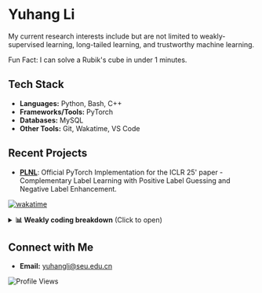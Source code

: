 # Yuhang Li

My current research interests include but are not limited to weakly-supervised learning, long-tailed learning, and trustworthy machine learning.

Fun Fact: I can solve a Rubik's cube in under 1 minutes.

## Tech Stack
- **Languages:** Python, Bash, C++
- **Frameworks/Tools:** PyTorch
- **Databases:** MySQL
- **Other Tools:** Git, Wakatime, VS Code

## Recent Projects
- **[PLNL](https://github.com/yhli-ml/PLNL)**: Official PyTorch Implementation for the ICLR 25' paper - Complementary Label Learning with Positive Label Guessing and Negative Label Enhancement.

<!--![Yuhang's GitHub stats](https://github-readme-stats.vercel.app/api?username=yhli-ml&show=reviews,discussions_started,discussions_answered,prs_merged,prs_merged_percentage&show_icons=true&theme=radical)-->

<!--![Yuhang's WakaTime stats](https://github-readme-stats.vercel.app/api/wakatime?username=yhli-ml)-->


[![wakatime](https://wakatime.com/badge/user/1c37f4b6-0e23-4f22-8a33-28d3cc113867.svg)](https://wakatime.com/@1c37f4b6-0e23-4f22-8a33-28d3cc113867)

<details>
  <summary><b>📊 Weakly coding breakdown</b> (Click to open)</summary>
  <br>
  <!--START_SECTION:waka-->

```python
From: 19 March 2025 - To: 18 April 2025

Total Time: 16 hrs 8 mins

Python     11 hrs 10 mins  ██████████████░░░░░░░░░░░   55.85 %
Other      3 hrs 52 mins   ████▓░░░░░░░░░░░░░░░░░░░░   19.33 %
```

<!--END_SECTION:waka-->
  <!-- <img src="https://wakatime.com/share/@1c37f4b6-0e23-4f22-8a33-28d3cc113867/45c358bc-a4c9-4565-b9cb-054dbff58424.svg" width="400" alt="Coding Activity"> <img src="https://wakatime.com/share/@1c37f4b6-0e23-4f22-8a33-28d3cc113867/b6be30fc-7f9a-4a73-a0c3-942a193556f2.svg" width="400" alt="Language Breakdown"> -->
</details>

## Connect with Me
- **Email:** [yuhangli@seu.edu.cn](mailto:yuhangli@seu.edu.cn)

![Profile Views](https://komarev.com/ghpvc/?username=yhli-ml&color=blue)
